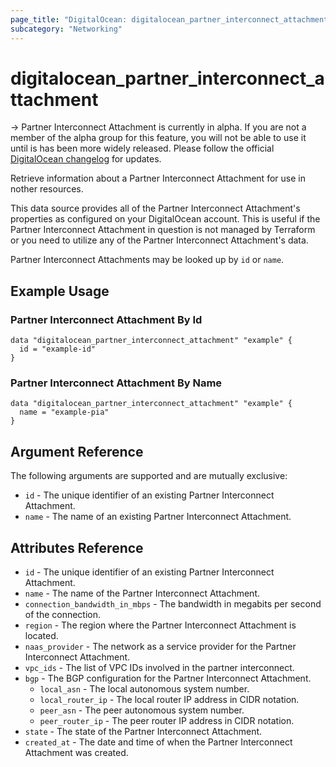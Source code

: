 ```yaml
---
page_title: "DigitalOcean: digitalocean_partner_interconnect_attachment"
subcategory: "Networking"
---
```


# digitalocean_partner_interconnect_attachment

-> Partner Interconnect Attachment is currently in alpha. If you are not a member of the alpha group for this feature, you will not be able to use it until is has been more widely released. Please follow the official [DigitalOcean changelog](https://docs.digitalocean.com/release-notes/) for updates.

Retrieve information about a Partner Interconnect Attachment for use in nother resources.

This data source provides all of the Partner Interconnect Attachment's properties as configured on your
DigitalOcean account. This is useful if the Partner Interconnect Attachment in question is not managed by
Terraform or you need to utilize any of the Partner Interconnect Attachment's data.

Partner Interconnect Attachments may be looked up by `id` or `name`.

## Example Usage

### Partner Interconnect Attachment By Id

```hcl
data "digitalocean_partner_interconnect_attachment" "example" {
  id = "example-id"
}
```

### Partner Interconnect Attachment By Name

```hcl
data "digitalocean_partner_interconnect_attachment" "example" {
  name = "example-pia"
}
```

## Argument Reference

The following arguments are supported and are mutually exclusive:

* `id` - The unique identifier of an existing Partner Interconnect Attachment.
* `name` - The name of an existing Partner Interconnect Attachment.

## Attributes Reference

* `id` - The unique identifier of an existing Partner Interconnect Attachment.
* `name` - The name of the Partner Interconnect Attachment.
* `connection_bandwidth_in_mbps` - The bandwidth in megabits per second of the connection.
* `region` - The region where the Partner Interconnect Attachment is located.
* `naas_provider` - The network as a service provider for the Partner Interconnect Attachment.
* `vpc_ids` - The list of VPC IDs involved in the partner interconnect.
* `bgp` - The BGP configuration for the Partner Interconnect Attachment.
    * `local_asn` - The local autonomous system number.
    * `local_router_ip` - The local router IP address in CIDR notation.
    * `peer_asn` - The peer autonomous system number.
    * `peer_router_ip` - The peer router IP address in CIDR notation.
* `state` - The state of the Partner Interconnect Attachment.
* `created_at` - The date and time of when the Partner Interconnect Attachment was created.
